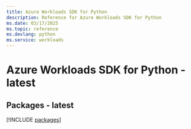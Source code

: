 ```yaml
---
title: Azure Workloads SDK for Python
description: Reference for Azure Workloads SDK for Python
ms.date: 03/17/2025
ms.topic: reference
ms.devlang: python
ms.service: workloads
---
```

# Azure Workloads SDK for Python - latest
## Packages - latest
[!INCLUDE [packages](workloads-index.md)]
